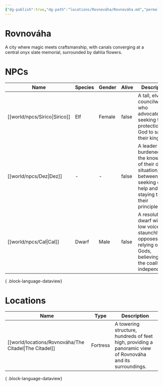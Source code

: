 ```yaml
---
{"dg-publish":true,"dg-path":"locations/Rovnováha/Rovnováha.md","permalink":"/locations/rovnovaha/rovnovaha/","tags":["location"],"noteIcon":"city"}
---
```


# Rovnováha
A city where magic meets craftsmanship, with canals converging at a central onyx slate memorial, surrounded by dahlia flowers.
# NPCs
| Name                             | Species | Gender | Alive | Description                                                                                                                          |
| -------------------------------- | ------- | ------ | ----- | ------------------------------------------------------------------------------------------------------------------------------------ |
| [[world/npcs/Sirico\|Sirico]] | Elf     | Female | false | A tall, elven councilwoman who advocates for seeking the protection of a God to save their kingdom.                                  |
| [[world/npcs/Dez\|Dez]]       | \-      | \-     | false | A leader burdened with the knowledge of their dire situation, torn between seeking divine help and staying true to their principles. |
| [[world/npcs/Cal\|Cal]]       | Dwarf   | Male   | false | A resolute dwarf with a low voice, who staunchly opposes relying on the Gods, believing in the coalition's independence.             |

{ .block-language-dataview}

# Locations
| Name                                                      | Type     | Description                                                                                                |
| --------------------------------------------------------- | -------- | ---------------------------------------------------------------------------------------------------------- |
| [[world/locations/Rovnováha/The Citadel\|The Citadel]] | Fortress | A towering structure, hundreds of feet high, providing a panoramic view of Rovnováha and its surroundings. |

{ .block-language-dataview}